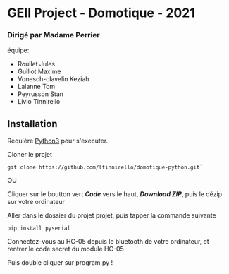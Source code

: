 # **GEII Project - Domotique - 2021**

### Dirigé par Madame Perrier

équipe:
   - Roullet Jules
   - Guillot Maxime
   - Vonesch-clavelin Keziah
   - Lalanne Tom
   - Peyrusson Stan
   - Livio Tinnirello

## Installation

Requière [Python3](https://www.python.org/downloads/) pour s'executer.

Cloner le projet
```
git clone https://github.com/ltinnirello/domotique-python.git`
```

OU

Cliquer sur le boutton vert **_Code_** vers le haut, _**Download ZIP**_, puis le dézip sur votre ordinateur

Aller dans le dossier du projet projet, puis tapper la commande suivante

```
pip install pyserial
```

Connectez-vous au HC-05 depuis le bluetooth de votre ordinateur, et rentrer le code secret du module HC-05

Puis double cliquer sur program.py !